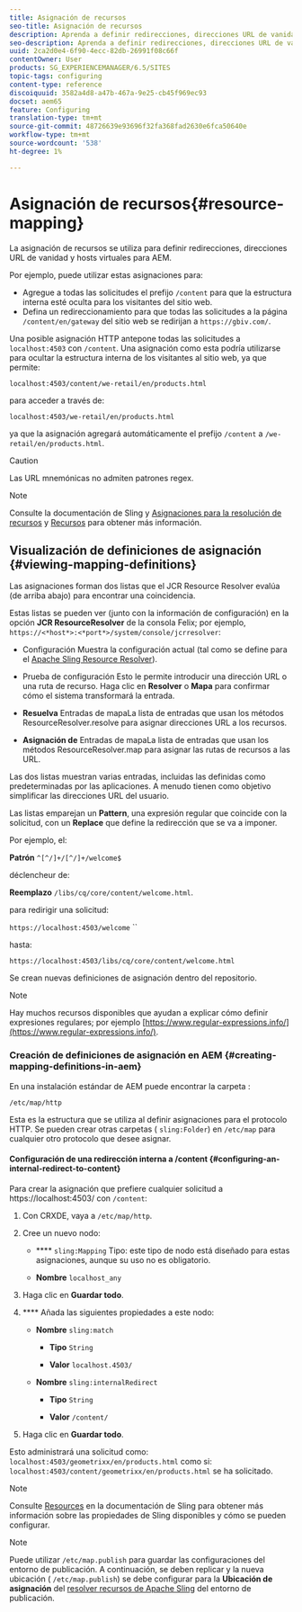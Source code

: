 ```yaml
---
title: Asignación de recursos
seo-title: Asignación de recursos
description: Aprenda a definir redirecciones, direcciones URL de vanidad y hosts virtuales para AEM mediante la asignación de recursos.
seo-description: Aprenda a definir redirecciones, direcciones URL de vanidad y hosts virtuales para AEM mediante la asignación de recursos.
uuid: 2ca2d0e4-6f90-4ecc-82db-26991f08c66f
contentOwner: User
products: SG_EXPERIENCEMANAGER/6.5/SITES
topic-tags: configuring
content-type: reference
discoiquuid: 3582a4d8-a47b-467a-9e25-cb45f969ec93
docset: aem65
feature: Configuring
translation-type: tm+mt
source-git-commit: 48726639e93696f32fa368fad2630e6fca50640e
workflow-type: tm+mt
source-wordcount: '538'
ht-degree: 1%

---
```



# Asignación de recursos{#resource-mapping}

La asignación de recursos se utiliza para definir redirecciones, direcciones URL de vanidad y hosts virtuales para AEM.

Por ejemplo, puede utilizar estas asignaciones para:

* Agregue a todas las solicitudes el prefijo `/content` para que la estructura interna esté oculta para los visitantes del sitio web.
* Defina un redireccionamiento para que todas las solicitudes a la página `/content/en/gateway` del sitio web se redirijan a `https://gbiv.com/`.

Una posible asignación HTTP antepone todas las solicitudes a `localhost:4503` con `/content`. Una asignación como esta podría utilizarse para ocultar la estructura interna de los visitantes al sitio web, ya que permite:

`localhost:4503/content/we-retail/en/products.html`

para acceder a través de:

`localhost:4503/we-retail/en/products.html`

ya que la asignación agregará automáticamente el prefijo `/content` a `/we-retail/en/products.html`.

>[!CAUTION]
>
>Las URL mnemónicas no admiten patrones regex.

>[!NOTE]
>
>Consulte la documentación de Sling y [Asignaciones para la resolución de recursos](https://sling.apache.org/site/resources.html) y [Recursos](https://sling.apache.org/site/mappings-for-resource-resolution.html) para obtener más información.

## Visualización de definiciones de asignación {#viewing-mapping-definitions}

Las asignaciones forman dos listas que el JCR Resource Resolver evalúa (de arriba abajo) para encontrar una coincidencia.

Estas listas se pueden ver (junto con la información de configuración) en la opción **JCR ResourceResolver** de la consola Felix; por ejemplo, `https://<*host*>:<*port*>/system/console/jcrresolver`:

* Configuración
Muestra la configuración actual (tal como se define para el [Apache Sling Resource Resolver](/help/sites-deploying/osgi-configuration-settings.md#apacheslingresourceresolver)).

* Prueba de configuración
Esto le permite introducir una dirección URL o una ruta de recurso. Haga clic en **Resolver** o **Mapa** para confirmar cómo el sistema transformará la entrada.

* **Resuelva**
Entradas de mapaLa lista de entradas que usan los métodos ResourceResolver.resolve para asignar direcciones URL a los recursos.

* **Asignación de**
Entradas de mapaLa lista de entradas que usan los métodos ResourceResolver.map para asignar las rutas de recursos a las URL.

Las dos listas muestran varias entradas, incluidas las definidas como predeterminadas por las aplicaciones. A menudo tienen como objetivo simplificar las direcciones URL del usuario.

Las listas emparejan un **Pattern**, una expresión regular que coincide con la solicitud, con un **Replace** que define la redirección que se va a imponer.

Por ejemplo, el:

**Patrón** `^[^/]+/[^/]+/welcome$`

déclencheur de:

**Reemplazo** `/libs/cq/core/content/welcome.html`.

para redirigir una solicitud:

`https://localhost:4503/welcome` ``

hasta:

`https://localhost:4503/libs/cq/core/content/welcome.html`

Se crean nuevas definiciones de asignación dentro del repositorio.

>[!NOTE]
>
>Hay muchos recursos disponibles que ayudan a explicar cómo definir expresiones regulares; por ejemplo [https://www.regular-expressions.info/](https://www.regular-expressions.info/).

### Creación de definiciones de asignación en AEM {#creating-mapping-definitions-in-aem}

En una instalación estándar de AEM puede encontrar la carpeta :

`/etc/map/http`

Esta es la estructura que se utiliza al definir asignaciones para el protocolo HTTP. Se pueden crear otras carpetas ( `sling:Folder`) en `/etc/map` para cualquier otro protocolo que desee asignar.

#### Configuración de una redirección interna a /content {#configuring-an-internal-redirect-to-content}

Para crear la asignación que prefiere cualquier solicitud a https://localhost:4503/ con `/content`:

1. Con CRXDE, vaya a `/etc/map/http`.

1. Cree un nuevo nodo:

   * **** `sling:Mapping`
Tipo: este tipo de nodo está diseñado para estas asignaciones, aunque su uso no es obligatorio.

   * **Nombre** `localhost_any`

1. Haga clic en **Guardar todo**.
1. **** Añada las siguientes propiedades a este nodo:

   * **Nombre** `sling:match`

      * **Tipo** `String`

      * **Valor** `localhost.4503/`
   * **Nombre** `sling:internalRedirect`

      * **Tipo** `String`

      * **Valor** `/content/`


1. Haga clic en **Guardar todo**.

Esto administrará una solicitud como:
`localhost:4503/geometrixx/en/products.html`
como si:
`localhost:4503/content/geometrixx/en/products.html`
se ha solicitado.

>[!NOTE]
>
>Consulte [Resources](https://sling.apache.org/site/mappings-for-resource-resolution.html) en la documentación de Sling para obtener más información sobre las propiedades de Sling disponibles y cómo se pueden configurar.

>[!NOTE]
>
>Puede utilizar `/etc/map.publish` para guardar las configuraciones del entorno de publicación. A continuación, se deben replicar y la nueva ubicación ( `/etc/map.publish`) se debe configurar para la **Ubicación de asignación** del [resolver recursos de Apache Sling](/help/sites-deploying/osgi-configuration-settings.md#apacheslingresourceresolver) del entorno de publicación.

